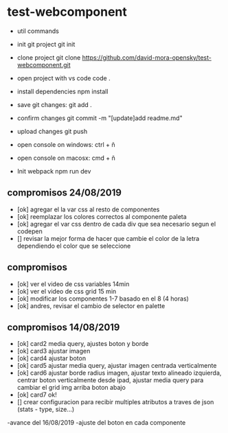 # test-webcomponent



- util commands



- init git project
git init

- clone project
git clone https://github.com/david-mora-opensky/test-webcomponent.git

- open project with vs code
code .

- install dependencies
npm install

- save git changes:
git add .

- confirm changes
git commit -m "[update]add readme.md"

- upload changes
git push

- open console on windows:
ctrl + ñ

- open console on macosx:
cmd + ñ

- Init webpack 
npm run dev


## compromisos 24/08/2019

- [ok] agregar el la var css al resto de componentes
- [ok] reemplazar los colores correctos al componente paleta
- [ok] agregar el var css dentro de cada div que sea necesario segun el codepen
- [] revisar la mejor forma de hacer que cambie el color de la letra dependiendo el color que se seleccione

## compromisos 

- [ok] ver el video de css variables 14min 
- [ok] ver el video de css grid 15 min 
- [ok] modificar los componentes 1-7 basado en el 8 (4 horas)  
- [ok] andres, revisar el cambio de selector en palette 

## compromisos 14/08/2019
- [ok] card2  media query, ajustes boton y borde
- [ok] card3 ajustar imagen
- [ok] card4 ajustar boton
- [ok] card5 ajustar media query, ajustar imagen centrada verticalmente
- [ok] card6 ajustar borde radius imagen, ajustar texto alineado izquierda, centrar boton verticalmente desde ipad, ajustar media query para cambiar el grid img arriba boton abajo
- [ok] card7 ok!
- [] crear configuracion para recibir multiples atributos a traves de json (stats - type, size...)

-avance del 16/08/2019
-ajuste del boton en cada componente


